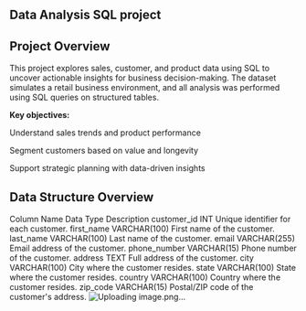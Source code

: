 ## Data Analysis SQL project

## Project Overview
This project explores sales, customer, and product data using SQL to uncover actionable insights for business decision-making. The dataset simulates a retail business environment, and all analysis was performed using SQL queries on structured tables.

**Key objectives:**

Understand sales trends and product performance

Segment customers based on value and longevity

Support strategic planning with data-driven insights

## Data Structure Overview

Column Name	Data Type	Description
customer_id	INT	Unique identifier for each customer.
first_name	VARCHAR(100)	First name of the customer.
last_name	VARCHAR(100)	Last name of the customer.
email	VARCHAR(255)	Email address of the customer.
phone_number	VARCHAR(15)	Phone number of the customer.
address	TEXT	Full address of the customer.
city	VARCHAR(100)	City where the customer resides.
state	VARCHAR(100)	State where the customer resides.
country	VARCHAR(100)	Country where the customer resides.
zip_code	VARCHAR(15)	Postal/ZIP code of the customer's address.
![Uploading image.png…]()
